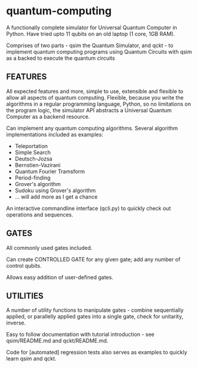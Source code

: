 # quantum-computing

A functionally complete simulator for Universal Quantum Computer in Python. Have tried upto 11 qubits on an old laptop (1 core, 1GB RAM).

Comprises of two parts - qsim the Quantum Simulator, and qckt - to implement quantum computing programs using Quantum Circuits with qsim as a backed to execute the quantum circuits


FEATURES
-------------------
All expected features and more, simple to use, extensible and flexible to allow all aspects of quantum computing. Flexible, because you write the algorithms in a regular programming language, Python, so no limitations on the program logic, the simulator API abstracts a Universal Quantum Computer as a backend resource.

Can implement any quantum computing algorithms. Several algorithm implementations included as examples:
* Teleportation
* Simple Search
* Deutsch-Jozsa
* Bernstien-Vazirani
* Quantum Fourier Tramsform
* Period-finding
* Grover's algorithm
* Sudoku using Grover's algorithm
* ... will add more as I get a chance

An interactive commandline interface (qcli.py) to quickly check out operations and sequences.


GATES
-------------------
All commonly used gates included.

Can create CONTROLLED GATE for any given gate; add any number of control qubits.

Allows easy addition of user-defined gates.


UTILITIES
-------------------
A number of utility functions to manipulate gates - combine sequentially applied, or parallelly applied gates into a single gate, check for unitarity, inverse.

Easy to follow documentation with tutorial introduction - see qsim/README.md and qckt/README.md.

Code for [automated] regression tests also serves as examples to quickly learn qsim and qckt.
